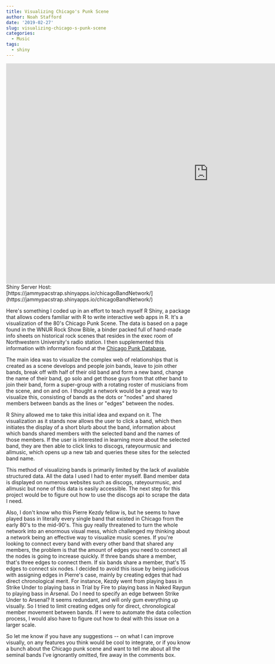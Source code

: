 ```yaml
---
title: Visualizing Chicago's Punk Scene
author: Noah Stafford
date: '2019-02-27'
slug: visualizing-chicago-s-punk-scene
categories:
  - Music
tags:
  - shiny
---
```


<iframe id="chicagoBandNetwork" src="https://jammypacstrap.shinyapps.io/chicagoBandNetwork/" style="border: none; width: 1100px; height: 600px" frameborder="0"></iframe>
Shiny Server Host: [https://jammypacstrap.shinyapps.io/chicagoBandNetwork/](https://jammypacstrap.shinyapps.io/chicagoBandNetwork/)

Here's something I coded up in an effort to teach myself R Shiny, a package that allows coders familiar with R to write interactive web apps in R.  It's a visualization of the 80's Chicago Punk Scene.  The data is based on a page found in the WNUR Rock Show Bible, a binder packed full of hand-made info sheets on historical rock scenes that resides in the exec room of Northwestern University's radio station.  I then supplemented this information with information found at the [Chicago Punk Database.](http://punkdatabase.com/wiki/Main_Page)

The main idea was to visualize the complex web of relationships that is created as a scene develops and people join bands, leave to join other bands, break off with half of their old band and form a new band, change the name of their band, go solo and get those guys from that other band to join their band, form a super-group with a rotating roster of musicians from the scene, and on and on.  I thought a network would be a great way to visualize this, consisting of bands as the dots or "nodes" and shared members between bands as the lines or "edges" between the nodes.

R Shiny allowed me to take this initial idea and expand on it.  The visualization as it stands now allows the user to click a band, which then initiates the display of a short blurb about the band, information about which bands shared members with the selected band and the names of those members.  If the user is interested in learning more about the selected band, they are then able to click links to discogs, rateyourmusic and allmusic, which opens up a new tab and queries these sites for the selected band name.

This method of visualizing bands is primarily limited by the lack of available structured data.  All the data I used I had to enter myself.  Band member data is displayed on numerous websites such as discogs, rateyourmusic, and allmusic but none of this data is easily accessible.  The next step for this project would be to figure out how to use the discogs api to scrape the data I need.

Also, I don't know who this Pierre Kezdy fellow is, but he seems to have played bass in literally every single band that existed in Chicago from the early 80's to the mid-90's.  This guy really threatened to turn the whole network into an enormous visual mess, which challenged my thinking about a network being an effective way to visualize music scenes.  If you're looking to connect every band with every other band that shared any members, the problem is that the amount of edges you need to connect all the nodes is going to increase quickly.  If three bands share a member, that's three edges to connect them.  If six bands share a member, that's 15 edges to connect six nodes.  I decided to avoid this issue by being judicious with assigning edges in Pierre's case, mainly by creating edges that had direct chronological merit.  For instance, Kezdy went from playing bass in Strike Under to playing bass in Trial by Fire to playing bass in Naked Raygun to playing bass in Arsenal.  Do I need to specify an edge between Strike Under to Arsenal?  It seems redundant, and will only gum everything up visually.  So I tried to limit creating edges only for direct, chronological member movement between bands.  If I were to automate the data collection process, I would also have to figure out how to deal with this issue on a larger scale.

So let me know if you have any suggestions -- on what I can improve visually, on any features you think would be cool to integrate, or if you know a bunch about the Chicago punk scene and want to tell me about all the seminal bands I've ignorantly omitted, fire away in the comments box.